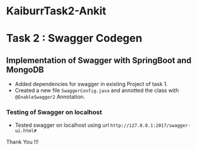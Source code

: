 # KaiburrTask2-Ankit
# Task 2 : Swagger Codegen
## Implementation of Swagger with SpringBoot and MongoDB

* Added dependencies for swagger in existing Project of task 1.
* Created a new file ```SwaggerConfig.java``` and annotted the class with ```@EnableSwagger2``` Annotation.

### Testing of Swagger on localhost

* Tested swagger on localhost using url ```http://127.0.0.1:2017/swagger-ui.html#```


Thank You !!!

